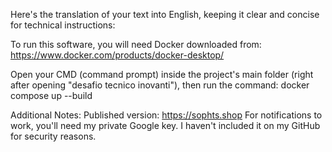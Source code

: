 Here's the translation of your text into English, keeping it clear and concise for technical instructions:

To run this software, you will need Docker downloaded from: https://www.docker.com/products/docker-desktop/

Open your CMD (command prompt) inside the project's main folder (right after opening "desafio tecnico inovanti"), then run the command: docker compose up --build

Additional Notes:
Published version: https://sophts.shop
For notifications to work, you'll need my private Google key. I haven't included it on my GitHub for security reasons.
